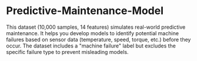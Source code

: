 # Predictive-Maintenance-Model
This dataset (10,000 samples, 14 features) simulates real-world predictive maintenance. It helps you develop models to identify potential machine failures based on sensor data (temperature, speed, torque, etc.) before they occur. The dataset includes a "machine failure" label but excludes the specific failure type to prevent misleading models.
